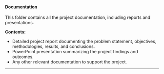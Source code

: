 #### Documentation
This folder contains all the project documentation, including reports and presentations.

**Contents:**
- Detailed project report documenting the problem statement, objectives, methodologies, results, and conclusions.
- PowerPoint presentation summarizing the project findings and outcomes.
- Any other relevant documentation to support the project.

---

